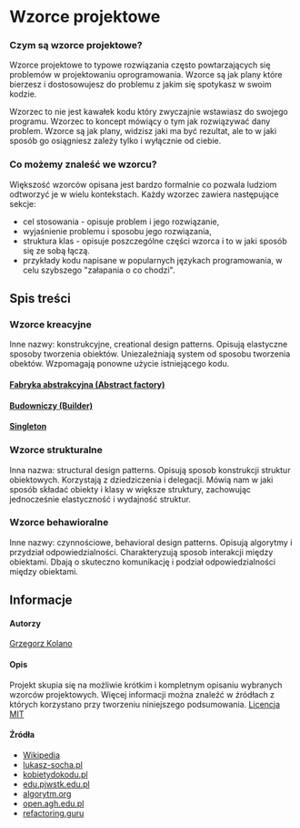# Wzorce projektowe

### Czym są wzorce projektowe?

Wzorce projektowe to typowe rozwiązania często powtarzających się problemów w projektowaniu oprogramowania. Wzorce są jak plany które bierzesz i dostosowujesz do problemu z jakim się spotykasz w swoim kodzie.

Wzorzec to nie jest kawałek kodu który zwyczajnie wstawiasz do swojego programu. Wzorzec to koncept mówiący o tym jak rozwiązywać dany problem. Wzorce są jak plany, widzisz jaki ma być rezultat, ale to w jaki sposób go osiągniesz zależy tylko i wyłącznie od ciebie.

### Co możemy znaleść we wzorcu?

Większość wzorców opisana jest bardzo formalnie co pozwala ludziom odtworzyć je w wielu kontekstach. Każdy wzorzec zawiera następujące sekcje:
- cel stosowania - opisuje problem i jego rozwiązanie,
- wyjaśnienie problemu i sposobu jego rozwiązania,
- struktura klas - opisuje poszczególne części wzorca i to w jaki sposób się ze sobą łączą.
- przykłady kodu napisane w popularnych językach programowania, w celu szybszego "załapania o co chodzi".

## Spis treści

### Wzorce kreacyjne 

Inne nazwy: konstrukcyjne, creational design patterns. Opisują elastyczne sposoby tworzenia obiektów. Uniezależniają system od sposobu tworzenia obektów. Wzpomagają ponowne użycie istniejącego kodu.

#### [Fabryka abstrakcyjna (Abstract factory)](designpattern/abstractfactory/info.md)

#### [Budowniczy (Builder)](designpattern/builder/info.md)

#### [Singleton](designpattern/singleton/info.md)

### Wzorce strukturalne

Inna nazwa: structural design patterns. Opisują sposob konstrukcji struktur obiektowych. Korzystają z dziedziczenia i delegacji. Mówią nam w jaki sposób składać obiekty i klasy w większe struktury, zachowując jednocześnie elastyczność i wydajność struktur.

### Wzorce behawioralne

Inne nazwy: czynnościowe, behavioral design patterns. Opisują algorytmy i przydział odpowiedzialności. Charakteryzują sposob interakcji między obiektami. Dbają o skuteczno komunikację i podział odpowiedzialności między obiektami.

## Informacje

#### Autorzy

[Grzegorz Kolano](https://github.com/grzechukol)

#### Opis

Projekt skupia się na możliwie krótkim i kompletnym opisaniu wybranych wzorców projektowych. Więcej informacji można znaleźć w źródłach z których korzystano przy tworzeniu niniejszego podsumowania. [Licencja MIT](LICENSE)

#### Źródła

- [Wikipedia](https://en.wikipedia.org/wiki/Software_design_pattern)
- [lukasz-socha.pl](https://lukasz-socha.pl/php/wzorce-projektowe-spis-tresci/)
- [kobietydokodu.pl](https://kobietydokodu.pl/21-wzorce-projektowe/)
- [edu.pjwstk.edu.pl](http://edu.pjwstk.edu.pl/wyklady/zap/scb/W5/W5.htm)
- [algorytm.org](http://www.algorytm.org/wzorce-projektowe/)
- [open.agh.edu.pl](http://zasoby.open.agh.edu.pl/~09sbfraczek/wzorce-projektowe-wstep%2C1%2C57.html)
- [refactoring.guru](http://refactoring.guru/)
